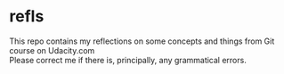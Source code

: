 # refls
This repo contains my reflections on some concepts and things from Git course on Udacity.com  
Please correct me if there is, principally, any grammatical errors.
